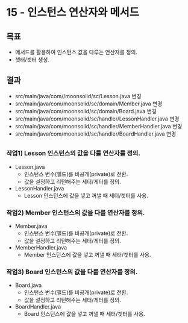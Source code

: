 # 15 - 인스턴스 연산자와 메서드

## 목표

- 메서드를 활용하여 인스턴스 값을 다루는 연산자를 정의.
- 셋터/겟터 생성.

## 결과

- src/main/java/com//moonsolid/sc/Lesson.java 변경
- src/main/java/com/moonsolid/sc/domain/Member.java 변경
- src/main/java/com/moonsolid/sc/domain/Board.java 변경
- src/main/java/com/moonsolid/sc/handler/LessonHandler.java 변경
- src/main/java/com/moonsolid/sc/handler/MemberHandler.java 변경
- src/main/java/com/moonsolid/sc/handler/BoardHandler.java 변경

## 

### 작업1) Lesson 인스턴스의 값을 다룰 연산자를 정의.

- Lesson.java
    - 인스턴스 변수(필드)를 비공개(private)로 전환.
    - 값을 설정하고 리턴해주는 세터/게터를 정의.
- LessonHandler.java
    - Lesson 인스턴스에 값을 넣고 꺼낼 때 세터/겟터를 사용.

### 작업2) Member 인스턴스의 값을 다룰 연산자를 정의.

- Member.java
    - 인스턴스 변수(필드)를 비공개(private)로 전환.
    - 값을 설정하고 리턴해주는 세터/게터를 정의.
- MemberHandler.java
    - Member 인스턴스에 값을 넣고 꺼낼 때 세터/겟터를 사용.

### 작업3) Board 인스턴스의 값을 다룰 연산자를 정의.

- Board.java
    - 인스턴스 변수(필드)를 비공개(private)로 전환.
    - 값을 설정하고 리턴해주는 세터/게터를 정의.
- BoardHandler.java
    - Board 인스턴스에 값을 넣고 꺼낼 때 세터/겟터를 사용.
